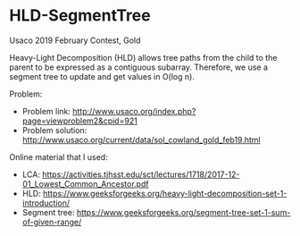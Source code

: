 # HLD-SegmentTree

Usaco 2019 February Contest, Gold 

Heavy-Light Decomposition (HLD) allows tree paths from the child to the parent to be expressed as a contiguous subarray. Therefore, we use a segment tree to update and get values in O(log n). 

Problem: 
- Problem link: http://www.usaco.org/index.php?page=viewproblem2&cpid=921
- Problem solution: http://www.usaco.org/current/data/sol_cowland_gold_feb19.html

Online material that I used: 
- LCA: https://activities.tjhsst.edu/sct/lectures/1718/2017-12-01_Lowest_Common_Ancestor.pdf
- HLD: https://www.geeksforgeeks.org/heavy-light-decomposition-set-1-introduction/
- Segment tree: https://www.geeksforgeeks.org/segment-tree-set-1-sum-of-given-range/
